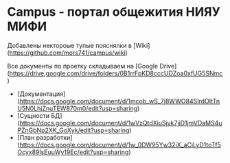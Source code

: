 # Campus - портал общежития НИЯУ МИФИ

Добавлены нектороые тупые пояснялки в [Wiki] (https://github.com/mors741/campus/wiki)

Все документы по проетку складываем на [Google Drive] (https://drive.google.com/drive/folders/0B1rrFpKD8cccUDZoa0xfUG5SNmc)
  - [Документация] (https://docs.google.com/document/d/1mcob_wS_7j8WWO84SIrdOItTnU5N0LhjZnuTEW870m0/edit?usp=sharing)
  - [Сущности БД] (https://docs.google.com/document/d/1wVzQtdXiuSjvk7jiD1jmVDaMS4uPZnGbNp2XK_GoXyk/edit?usp=sharing)
  - [План разработки] (https://docs.google.com/document/d/1w_0DW95Yw32iX_aCiLyD1toTf5Ocyx89lsEuuWy19Ec/edit?usp=sharing)
